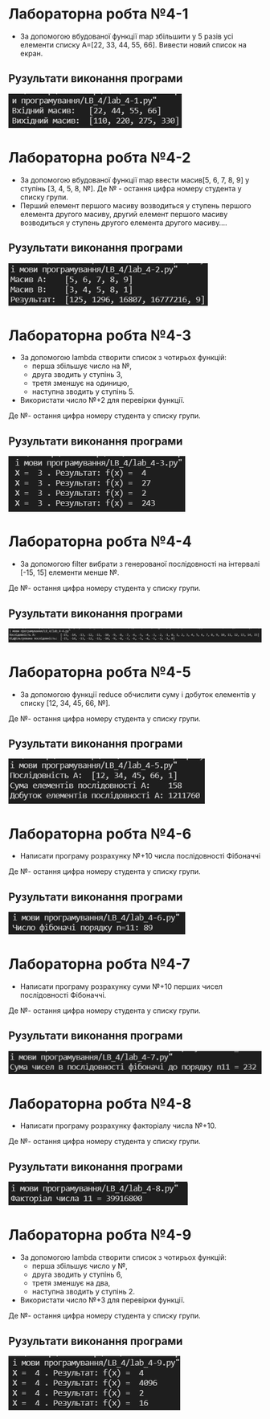 # Лабораторна робта №4-1
- За допомогою вбудованої функції map збільшити у 5 разів усі елементи списку А=[22,  33, 44, 55, 66]. Вивести новий список на екран.

## Рузультати виконання програми
![4-1 result](https://github.com/whiteman1989/Python_lab_work_4/blob/master/images/work_res_4-1.jpg?raw=true)

# Лабораторна робта №4-2
- За допомогою вбудованої функції map ввести масив[5, 6, 7, 8, 9]  у ступінь [3, 4, 5, 8, №]. Де № - остання цифра номеру студента у списку групи.
- Перший елемент першого масиву возводиться у ступень першого елемента другого масиву, другий елемент першого масиву возводиться у ступень другого елемента другого масиву….

## Рузультати виконання програми
![4-2 result](https://github.com/whiteman1989/Python_lab_work_4/blob/master/images/work_res_4-2.jpg?raw=true)

# Лабораторна робта №4-3
- За допомогою lambda створити список з чотирьох функцій:
  - перша збільшує число на №,
  - друга зводить у ступінь 3,
  - третя зменшує на одиницю,
  - наступна зводить у ступінь 5.
- Використати число №+2 для перевірки функції.

Де №- остання цифра номеру студента у списку групи.

## Рузультати виконання програми
![4-3 result](https://github.com/whiteman1989/Python_lab_work_4/blob/master/images/work_res_4-3.jpg?raw=true)

# Лабораторна робта №4-4
- За допомогою filter вибрати з генерованої послідовності на інтервалі [-15, 15]  елементи менше №.

Де №- остання цифра номеру студента у списку групи.

## Рузультати виконання програми
![4-4 result](https://github.com/whiteman1989/Python_lab_work_4/blob/master/images/work_res_4-4.jpg?raw=true)

# Лабораторна робта №4-5
- За допомогою функції reduce обчислити суму і добуток елементів у списку [12, 34, 45, 66, №].

Де №- остання цифра номеру студента у списку групи.

## Рузультати виконання програми
![4-5 result](https://github.com/whiteman1989/Python_lab_work_4/blob/master/images/work_res_4-5.jpg?raw=true)

# Лабораторна робта №4-6
- Написати програму розрахунку №+10 числа послідовності Фібоначчі

Де №- остання цифра номеру студента у списку групи.

## Рузультати виконання програми
![4-6 result](https://github.com/whiteman1989/Python_lab_work_4/blob/master/images/work_res_4-6.jpg?raw=true)

# Лабораторна робта №4-7
- Написати програму розрахунку суми №+10 перших чисел послідовності Фібоначчі.

Де №- остання цифра номеру студента у списку групи.

## Рузультати виконання програми
![4-7 result](https://github.com/whiteman1989/Python_lab_work_4/blob/master/images/work_res_4-7.jpg?raw=true)

# Лабораторна робта №4-8
- Написати програму розрахунку факторіалу числа №+10.

Де №- остання цифра номеру студента у списку групи.

## Рузультати виконання програми
![4-8 result](https://github.com/whiteman1989/Python_lab_work_4/blob/master/images/work_res_4-8.jpg?raw=true)

# Лабораторна робта №4-9
- За допомогою lambda створити список з чотирьох функцій:
  - перша збільшує число у №,
  - друга зводить у ступінь 6,
  - третя зменшує на два,
  - наступна зводить у ступінь 2. 
- Використати число №+3 для перевірки функції.

Де №- остання цифра номеру студента у списку групи.

## Рузультати виконання програми
![4-9 result](https://github.com/whiteman1989/Python_lab_work_4/blob/master/images/work_res_4-9.jpg?raw=true)
